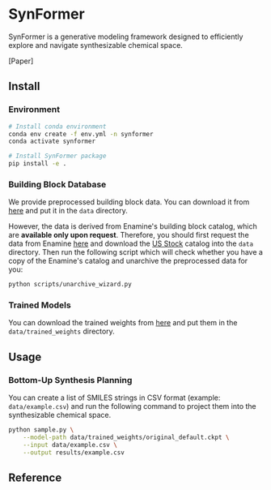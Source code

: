 # SynFormer

SynFormer is a generative modeling framework designed to efficiently explore and navigate synthesizable chemical space.

[Paper]

## Install

### Environment

```bash
# Install conda environment
conda env create -f env.yml -n synformer
conda activate synformer

# Install SynFormer package
pip install -e .
```

### Building Block Database

We provide preprocessed building block data. You can download it from [here](#link) and put it in the `data` directory.

However, the data is derived from Enamine's building block catalog, which are **available only upon request**.
Therefore, you should first request the data from Enamine [here](https://enamine.net/building-blocks/building-blocks-catalog) and download the <ins>US Stock</ins> catalog into the `data` directory.
Then run the following script which will check whether you have a copy of the Enamine's catalog and unarchive the preprocessed data for you:
```bash
python scripts/unarchive_wizard.py
```

### Trained Models

You can download the trained weights from [here](#link) and put them in the `data/trained_weights` directory.


## Usage

### Bottom-Up Synthesis Planning

You can create a list of SMILES strings in CSV format (example: `data/example.csv`) and run the following command to project them into the synthesizable chemical space.
```bash
python sample.py \
    --model-path data/trained_weights/original_default.ckpt \
    --input data/example.csv \
    --output results/example.csv
```


## Reference


